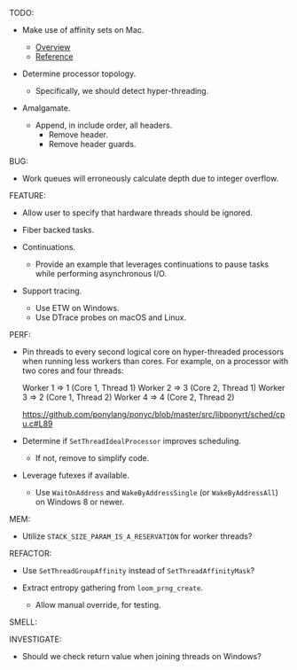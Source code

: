TODO:

* Make use of affinity sets on Mac.
  * [Overview](http://superuser.com/questions/149312)
  * [Reference](http://yyshen.github.io/2015/01/18/binding_threads_to_cores_osx.html)

* Determine processor topology.
  * Specifically, we should detect hyper-threading.

* Amalgamate.
  * Append, in include order, all headers.
    * Remove header.
    * Remove header guards.

BUG:

* Work queues will erroneously calculate depth due to integer overflow.

FEATURE:

* Allow user to specify that hardware threads should be ignored.

* Fiber backed tasks.

* Continuations.
  * Provide an example that leverages continuations to pause tasks while performing asynchronous I/O.

* Support tracing.
  * Use ETW on Windows.
  * Use DTrace probes on macOS and Linux.

PERF:

* Pin threads to every second logical core on hyper-threaded processors when running less workers than cores. For example, on a processor with two cores and four threads:

  Worker 1 => 1 (Core 1, Thread 1)
  Worker 2 => 3 (Core 2, Thread 1)
  Worker 3 => 2 (Core 1, Thread 2)
  Worker 4 => 4 (Core 2, Thread 2)

  https://github.com/ponylang/ponyc/blob/master/src/libponyrt/sched/cpu.c#L89

* Determine if `SetThreadIdealProcessor` improves scheduling.
  * If not, remove to simplify code.

* Leverage futexes if available.
  * Use `WaitOnAddress` and `WakeByAddressSingle` (or `WakeByAddressAll`) on Windows 8 or newer.

MEM:

* Utilize `STACK_SIZE_PARAM_IS_A_RESERVATION` for worker threads?

REFACTOR:

* Use `SetThreadGroupAffinity` instead of `SetThreadAffinityMask`?

* Extract entropy gathering from `loom_prng_create`.
  * Allow manual override, for testing.

SMELL:

INVESTIGATE:

* Should we check return value when joining threads on Windows?
